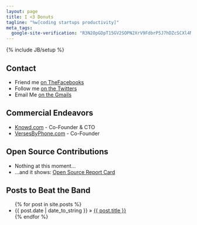 ```yaml
---
layout: page
title: I <3 Donuts
tagline: "%w[coding startups productivity]"
meta_tags:
  google-site-verification: "R3N2OpGDpT15GV2SOPN2XrV9FdbrP5J7hDZcSCXl4NY"
---
```

{% include JB/setup %}

## Contact ##

+ Friend me [on TheFacebooks](https://www.facebook.com/tastethesteel "I gotta delete this thing")
+ Follow me [on the Twitters](http://twitter.com/priceted "I tweet less than I blog")
+ Email Me [on the Gmails](mailto:ted.price-devblog@gmail.com "Gmails")

## Commercial Endeavors ##

+ [Knowd.com](http://knowd.com) - Co-Founder & CTO
+ [VersesByPhone.com](http://versesbyphone.com) - Co-Founder

## Open Source Contributions ##

+ Nothing at this moment...
+ ...and it shows: [Open Source Report Card](http://osrc.dfm.io/pricees)

## Posts to Beat the Band ##

<ul class="posts">
  {% for post in site.posts %}
    <li><span>{{ post.date | date_to_string }}</span> &raquo; <a href="{{ BASE_PATH }}{{ post.url }}">{{ post.title }}</a></li>
  {% endfor %}
</ul>
